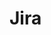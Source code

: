 <!-- This README file is going to be the one displayed on the Grafana.com website for your plugin -->

# Jira



